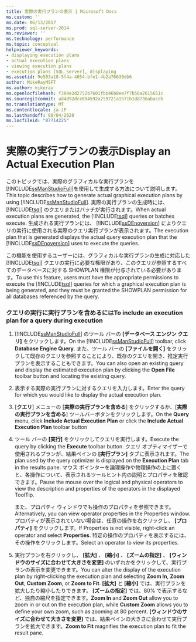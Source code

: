 ```yaml
---
title: 実際の実行プランの表示 | Microsoft Docs
ms.custom: ''
ms.date: 06/13/2017
ms.prod: sql-server-2014
ms.reviewer: ''
ms.technology: performance
ms.topic: conceptual
helpviewer_keywords:
- displaying execution plans
- actual execution plans
- viewing execution plans
- execution plans [SQL Server], displaying
ms.assetid: 9e583a18-5f4a-4054-bfe1-4b2a76630db6
author: MikeRayMSFT
ms.author: mikeray
ms.openlocfilehash: f384e2d2752b7601fbb46b8ee7f7b56a2615651c
ms.sourcegitcommit: ad4d92dce894592a259721a1571b1d8736abacdb
ms.translationtype: MT
ms.contentlocale: ja-JP
ms.lasthandoff: 08/04/2020
ms.locfileid: "87714225"
---
```

# <a name="display-an-actual-execution-plan"></a><span data-ttu-id="63028-102">実際の実行プランの表示</span><span class="sxs-lookup"><span data-stu-id="63028-102">Display an Actual Execution Plan</span></span>
  <span data-ttu-id="63028-103">このトピックでは、実際のグラフィカルな実行プランを [!INCLUDE[ssManStudioFull](../../includes/ssmanstudiofull-md.md)]を使用して生成する方法について説明します。</span><span class="sxs-lookup"><span data-stu-id="63028-103">This topic describes how to generate actual graphical execution plans by using [!INCLUDE[ssManStudioFull](../../includes/ssmanstudiofull-md.md)].</span></span> <span data-ttu-id="63028-104">実際の実行プランの生成時には、 [!INCLUDE[tsql](../../includes/tsql-md.md)] のクエリまたはバッチが実行されます。</span><span class="sxs-lookup"><span data-stu-id="63028-104">When actual execution plans are generated, the [!INCLUDE[tsql](../../includes/tsql-md.md)] queries or batches execute.</span></span> <span data-ttu-id="63028-105">生成される実行プランには、 [!INCLUDE[ssDEnoversion](../../includes/ssdenoversion-md.md)] によりクエリの実行に使用される実際のクエリ実行プランが表示されます。</span><span class="sxs-lookup"><span data-stu-id="63028-105">The execution plan that is generated displays the actual query execution plan that the [!INCLUDE[ssDEnoversion](../../includes/ssdenoversion-md.md)] uses to execute the queries.</span></span>  
  
 <span data-ttu-id="63028-106">この機能を使用するユーザーには、グラフィカルな実行プランの生成に対応した [!INCLUDE[tsql](../../includes/tsql-md.md)] クエリの実行に必要な権限があり、このクエリが参照するすべてのデータベースに対する SHOWPLAN 権限が付与されている必要があります。</span><span class="sxs-lookup"><span data-stu-id="63028-106">To use this feature, users must have the appropriate permissions to execute the [!INCLUDE[tsql](../../includes/tsql-md.md)] queries for which a graphical execution plan is being generated, and they must be granted the SHOWPLAN permission for all databases referenced by the query.</span></span>  
  
### <a name="to-include-an-execution-plan-for-a-query-during-execution"></a><span data-ttu-id="63028-107">クエリの実行に実行プランを含めるには</span><span class="sxs-lookup"><span data-stu-id="63028-107">To include an execution plan for a query during execution</span></span>  
  
1.  <span data-ttu-id="63028-108">[!INCLUDE[ssManStudioFull](../../includes/ssmanstudiofull-md.md)] のツール バーの **[データベース エンジン クエリ]** をクリックします。</span><span class="sxs-lookup"><span data-stu-id="63028-108">On the [!INCLUDE[ssManStudioFull](../../includes/ssmanstudiofull-md.md)] toolbar, click **Database Engine Query**.</span></span> <span data-ttu-id="63028-109">また、ツール バーの **[ファイルを開く]** をクリックして既存のクエリを参照することにより、既存のクエリを開き、推定実行プランを表示することもできます。</span><span class="sxs-lookup"><span data-stu-id="63028-109">You can also open an existing query and display the estimated execution plan by clicking the **Open File** toolbar button and locating the existing query.</span></span>  
  
2.  <span data-ttu-id="63028-110">表示する実際の実行プランに対するクエリを入力します。</span><span class="sxs-lookup"><span data-stu-id="63028-110">Enter the query for which you would like to display the actual execution plan.</span></span>  
  
3.  <span data-ttu-id="63028-111">[**クエリ**] メニューの [**実際の実行プランを含める**] をクリックするか、[**実際の実行プランを含める**] ツールバーボタンをクリックします。</span><span class="sxs-lookup"><span data-stu-id="63028-111">On the **Query** menu, click **Include Actual Execution Plan** or click the **Include Actual Execution Plan** toolbar button</span></span>  
  
4.  <span data-ttu-id="63028-112">ツール バーの **[実行]** をクリックしてクエリを実行します。</span><span class="sxs-lookup"><span data-stu-id="63028-112">Execute the query by clicking the **Execute** toolbar button.</span></span> <span data-ttu-id="63028-113">クエリ オプティマイザーで使用されるプランが、結果ペインの **[実行プラン]** タブに表示されます。</span><span class="sxs-lookup"><span data-stu-id="63028-113">The plan used by the query optimizer is displayed on the **Execution Plan** tab in the results pane.</span></span> <span data-ttu-id="63028-114">マウス ポインターを論理操作や物理操作の上に置くと、各操作について、表示されるツールヒント内の説明とプロパティを確認できます。</span><span class="sxs-lookup"><span data-stu-id="63028-114">Pause the mouse over the logical and physical operators to view the description and properties of the operators in the displayed ToolTip.</span></span>  
  
     <span data-ttu-id="63028-115">また、プロパティ ウィンドウでも操作のプロパティを参照できます。</span><span class="sxs-lookup"><span data-stu-id="63028-115">Alternatively, you can view operator properties in the Properties window.</span></span> <span data-ttu-id="63028-116">プロパティが表示されていない場合は、任意の操作を右クリックし、 **[プロパティ]** をクリックします。</span><span class="sxs-lookup"><span data-stu-id="63028-116">If Properties is not visible, right-click an operator and select **Properties**.</span></span> <span data-ttu-id="63028-117">特定の操作のプロパティを表示するには、その操作をクリックします。</span><span class="sxs-lookup"><span data-stu-id="63028-117">Select an operator to view its properties.</span></span>  
  
5.  <span data-ttu-id="63028-118">実行プランを右クリックし、 **[拡大]** 、 **[縮小]** 、 **[ズームの指定]** 、 **[ウィンドウのサイズに合わせて大きさを変更]** のいずれかをクリックして、実行プランの表示を変更できます。</span><span class="sxs-lookup"><span data-stu-id="63028-118">You can alter the display of the execution plan by right-clicking the execution plan and selecting **Zoom In**, **Zoom Out**, **Custom Zoom**, or **Zoom to Fit**.</span></span> <span data-ttu-id="63028-119">**[拡大]** と **[縮小]** では、実行プランを拡大したり縮小したりできます。 **[ズームの指定]** では、80% で表示するなど、独自の縮尺を指定できます。</span><span class="sxs-lookup"><span data-stu-id="63028-119">**Zoom In** and **Zoom Out** allow you to zoom in or out on the execution plan, while **Custom Zoom** allows you to define your own zoom, such as zooming at 80 percent.</span></span> <span data-ttu-id="63028-120">**[ウィンドウのサイズに合わせて大きさを変更]** では、結果ペインの大きさに合わせて実行プランを拡大できます。</span><span class="sxs-lookup"><span data-stu-id="63028-120">**Zoom to Fit** magnifies the execution plan to fit the result pane.</span></span>  
  
  
